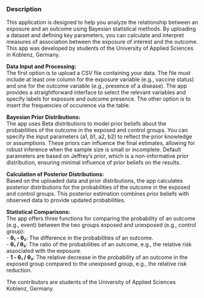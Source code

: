 <div>
  <h3>Description</h3>
</div>

<p>
This application is designed to help you analyze the relationship between an exposure and an outcome using Bayesian statistical methods.  
By uploading a dataset and defining key parameters, you can calculate and interpret measures of association between the exposure of interest and the outcome. This app was developed by students of the University of Applied Sciences in Koblenz, Germany. 
</p>

<p>
<strong>Data Input and Processing:</strong><br>
The first option is to upload a CSV file containing your data. The file must include at least one column for the exposure variable (e.g., vaccine status) and one for the outcome variable (e.g., presence of a disease).  
The app provides a straightforward interface to select the relevant variables and specify labels for exposure and outcome presence.
The other option is to insert the frequencies of occurence via the table.
</p>

<p>
<strong>Bayesian Prior Distributions:</strong><br>
The app uses Beta distributions to model prior beliefs about the probabilities of the outcome in the exposed and control groups.  
You can specify the input parameters (a1, b1, a2, b2) to reflect the prior knowledge or assumptions. These priors can influence the final estimates, allowing for robust inference when the sample size is small or incomplete.
Default parameters are based on Jeffrey’s prior, which is a non-informative prior distribution, ensuring minimal influence of prior beliefs on the results.
</p>

<p>
<strong>Calculation of Posterior Distributions:</strong><br>
Based on the uploaded data and prior distributions, the app calculates posterior distributions for the probabilities of the outcome in the exposed and control groups.  
This posterior estimation combines prior beliefs with observed data to provide updated probabilities.
</p>

<p>
<strong>Statistical Comparisons:</strong><br>
The app offers three functions for comparing the probability of an outcome (e.g., event) between the two groups exposed and unexposed (e.g., control group):<br>
- <strong>θ₁ - θ₂</strong>: The difference in the probabilities of an outcome.<br>
- <strong>θ₁ / θ₂</strong>: The ratio of the probabilities of an outcome, e.g., the relative risk associated with the exposure.<br>
- <strong>1 - θ₁ / θ₂</strong>: The relative decrease in the probability of an outcome in the exposed group compared to the unexposed group, e.g., the relative risk reduction.
</p>

The contributors are students of the University of Applied Sciences Koblenz, Germany. 
